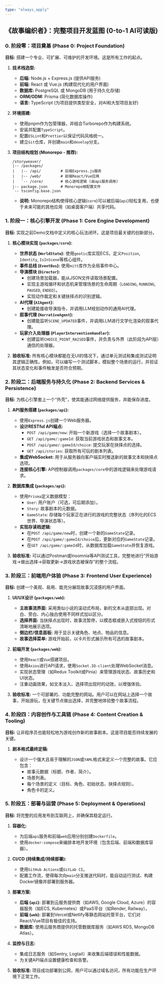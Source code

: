 ```yaml
---
type: "always_apply"
---
```


## **《故事编织者》：完整项目开发蓝图 (0-to-1 AI可读版)**

### 0\. 阶段零：项目奠基 (Phase 0: Project Foundation)

**目标:** 搭建一个专业、可扩展、可维护的开发环境。这是所有工作的起点。

1.  **技术栈选型:**

      * **后端:** Node.js + Express.js (提供API服务)
      * **前端:** React 或 Vue.js (构建现代化的用户界面)
      * **数据库:** PostgreSQL 或 MongoDB (用于持久化存储)
      * **ORM/ODM:** Prisma (简化数据库操作)
      * **语言:** TypeScript (为项目提供类型安全，对AI和大型项目友好)

2.  **环境搭建:**

      * 使用pnpm作为包管理器，并结合Turborepo作为构建系统。
      * 安装并配置`TypeScript`。
      * 配置`ESLint`和`Prettier`以保证代码风格统一。
      * 建立`Git`仓库，并创建`main`和`develop`分支。

3.  **项目结构规划 (Monorepo - 推荐):**

    ```
    /storyweaver/
    |-- /packages/
    |   |-- /api/         # 后端Express.js服务
    |   |-- /web/         # 前端React/Vue应用
    |   `-- /core/        # 核心游戏逻辑 (由api服务调用)
    |-- package.json      # Monorepo根配置文件
    `-- tsconfig.base.json
    ```

      * **说明:** Monorepo结构使得核心逻辑(`core`)可以被后端(`api`)轻松复用，也便于未来可能的其他应用（如桌面客户端）共享代码。

### 1\. 阶段一：核心引擎开发 (Phase 1: Core Engine Development)

**目标:** 实现之前Demo文档中定义的核心玩法闭环。这是项目最关键的创新部分。

1.  **核心模块实现 (`packages/core`):**

      * **世界状态 (`WorldState`):** 使用`geotic`库实现ECS，定义`Position`, `Identity`, `IsInScene`等核心组件。
      * **事件总线 (`EventBus`):** 使用`mitt`库作为全局事件中心。
      * **导演模块 (`Director`):**
          * 创建场景加载器，能从JSON文件读取场景配置。
          * 实现主游戏循环和状态机来管理场景的生命周期（`LOADING`, `RUNNING`, `PAUSED`, `ENDED`）。
          * 实现动作裁定和关键抉择点的识别逻辑。
      * **AI代理 (`AIAgent`):**
          * 创建能接收导演指令，并调用LLM规划动作的通用AI代理。
      * **叙事代理 (`NarrativeAgent`):**
          * 创建能监听`SCENE_UPDATED`事件，并调用LLM进行文学化渲染的叙事代理。
      * **玩家介入处理器 (`PlayerInterventionHandler`):**
          * 创建监听`CHOICE_POINT_RAISED`事件，并负责与外界（此阶段为API层）通信的处理器。

2.  **验收标准:** 所有核心模块都能在无UI的情况下，通过单元测试和集成测试证明其逻辑正确性。例如，可以编写一个测试脚本，模拟整个场景的运行，并验证其状态变化和事件触发是否符合预期。

### 2\. 阶段二：后端服务与持久化 (Phase 2: Backend Services & Persistence)

**目标:** 为核心引擎套上一个“外壳”，使其能通过网络提供服务，并能保存进度。

1.  **API服务搭建 (`packages/api`):**

      * 使用`Express.js`创建一个Web服务器。
      * **设计RESTful API端点:**
          * `POST /api/game/new`: 开始一个新游戏（选择一个故事剧本）。
          * `GET /api/game/:gameId`: 获取当前游戏状态和故事文本。
          * `POST /api/game/:gameId/choice`: 提交玩家在抉择点的选择。
          * `GET /api/stories`: 获取所有可玩的剧本列表。
      * **集成WebSocket:** 用于从服务器向客户端实时推送新的故事文本和抉择点选项。
      * **连接核心引擎:** API控制器调用`packages/core`中的游戏逻辑来处理游戏请求。

2.  **数据库集成 (`packages/api`):**

      * 使用`Prisma`定义数据模型：
          * `User`: 用户账户（可选，可后期添加）。
          * `Story`: 故事剧本的元数据。
          * `GameState`: 存储每个玩家正在进行的游戏的完整状态（序列化的ECS世界、导演状态等）。
      * **实现存读档逻辑:**
          * 在`POST /api/game/new`时，创建一个新的`GameState`记录。
          * 在`POST /api/game/:gameId/choice`后，更新对应的`GameState`记录。
          * 在`GET /api/game/:gameId`时，从数据库加载`GameState`并恢复游戏。

3.  **验收标准:** 可以通过Postman或Insomnia等API测试工具，完整地进行“开始游戏-\>做出选择-\>获取更新-\>游戏状态被保存”的整个流程。

### 3\. 阶段三：前端用户体验 (Phase 3: Frontend User Experience)

**目标:** 创建一个美观、易用、能充分展现故事沉浸感的用户界面。

1.  **UI/UX设计 (`packages/web`):**

      * **主故事流界面:** 采用类似小说的滚动式布局，新的文本从底部出现。对白、旁白、内心独白使用不同样式加以区分。
      * **选择界面:** 当抉择点出现时，故事流暂停，以模态框或嵌入式按钮的形式清晰地展示选项。
      * **侧边栏/信息面板:** 用于显示关键角色、地点、物品的信息。
      * **故事选择菜单:** 游戏开始前，以卡片形式展示所有可选的故事剧本。

2.  **前端开发 (`packages/web`):**

      * 使用`React`或`Vue`搭建项目。
      * 使用`Axios`进行API请求，使用`Socket.IO-client`处理WebSocket消息。
      * 实现状态管理（如Redux Toolkit或Pinia）来管理游戏状态、故事历史和UI状态。
      * 注重动画效果，如文本淡入、选择项出现时的动效，以增强体验。

3.  **验收标准:** 一个可部署的、功能完整的网站。用户可以在网站上选择一个故事，开始游玩，在关键节点做出选择，并完整地体验整个故事流程。

### 4\. 阶段四：内容创作与工具链 (Phase 4: Content Creation & Tooling)

**目标:** 让非程序员也能轻松地为游戏创作新的故事剧本。这是项目能否持续发展的关键。

1.  **剧本格式最终定稿:**

      * 设计一个强大且易于理解的`JSON`或`YAML`格式来定义一个完整的故事。它应包含：
          * 故事元数据（标题、作者、简介）。
          * 场景列表。
          * 每个场景的定义（目标、角色、初始状态、抉择点规则）。
          * 角色卡的定义。


### 5\. 阶段五：部署与运营 (Phase 5: Deployment & Operations)

**目标:** 将完整的应用发布到互联网上，并确保其稳定运行。

1.  **容器化:**

      * 为后端`api`服务和前端`web`应用分别创建`Dockerfile`。
      * 使用`docker-compose`来编排本地开发环境（包含后端、前端和数据库容器）。

2.  **CI/CD (持续集成/持续部署):**

      * 使用`GitHub Actions`或`GitLab CI`。
      * 配置工作流，使得每次向`main`分支推送代码时，能自动运行测试、构建Docker镜像并部署到服务器。

3.  **部署方案:**

      * **后端 (`api`):** 部署到云服务提供商（如AWS, Google Cloud, Azure）的容器服务（如ECS, Kubernetes）或PaaS平台（如Render, Railway）。
      * **前端 (`web`):** 部署到Vercel或Netlify等静态网站托管平台，它们对React/Vue项目有极佳的支持。
      * **数据库:** 使用云服务商提供的托管数据库服务（如AWS RDS, MongoDB Atlas）。

4.  **监控与日志:**

      * 集成日志服务（如Sentry, Logtail）来收集后端错误和性能数据。
      * 为关键API端点设置健康检查和告警。

5.  **验收标准:** 项目成功部署到公网，用户可以通过域名访问，所有功能在生产环境下正常工作。
